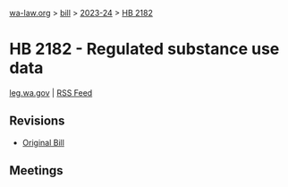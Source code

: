 [wa-law.org](/) > [bill](/bill/) > [2023-24](/bill/2023-24/) > [HB 2182](/bill/2023-24/hb/2182/)

# HB 2182 - Regulated substance use data
[leg.wa.gov](https://app.leg.wa.gov/billsummary?BillNumber=2182&Year=2023&Initiative=false) | [RSS Feed](./rss.xml)

## Revisions
* [Original Bill](1/)

## Meetings